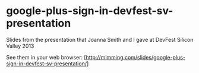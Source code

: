 google-plus-sign-in-devfest-sv-presentation
===========================================

Slides from the presentation that Joanna Smith and I gave at DevFest Silicon Valley 2013

See them in your web browser: [http://mimming.com/slides/google-plus-sign-in-devfest-sv-presentation/]
